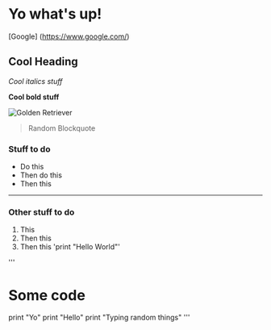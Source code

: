 # Yo what's up!

[Google] (https://www.google.com/)

## Cool Heading
*Cool italics stuff*

**Cool bold stuff**

![Golden Retriever](https://www.petmd.com/sites/default/files/2020-11/picture-of-golden-retriever-dog_0.jpg)

>Random Blockquote

### Stuff to do
* Do this
* Then do this
* Then this

---

### Other stuff to do
1. This
2. Then this
3. Then this 'print "Hello World"'

'''
# Some code
print "Yo"
print "Hello"
print "Typing random things"
'''
